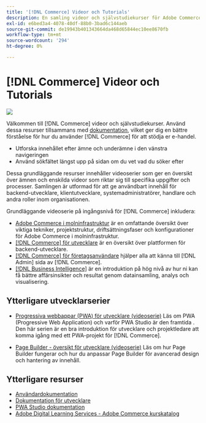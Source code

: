 ```yaml
---
title: '[!DNL Commerce] Videor och Tutorials'
description: En samling videor och självstudiekurser för Adobe Commerce och Magento Open Source
exl-id: e6bed3a4-4078-40df-88b0-3bad6c144aeb
source-git-commit: de19943b401343664da468d65844ec10ee8670fb
workflow-type: tm+mt
source-wordcount: '294'
ht-degree: 0%

---
```


# [!DNL Commerce] Videor och Tutorials

![](./assets/banner.png)

Välkommen till [!DNL Commerce] videor och självstudiekurser. Använd dessa resurser tillsammans med [dokumentation](https://experienceleague.adobe.com/docs/commerce.html), vilket ger dig en bättre förståelse för hur du använder [!DNL Commerce] för att stödja er e-handel.

- Utforska innehållet efter ämne och underämne i den vänstra navigeringen
- Använd sökfältet längst upp på sidan om du vet vad du söker efter

Dessa grundläggande resurser innehåller videoserier som ger en översikt över ämnen och enskilda videor som riktar sig till specifika uppgifter och processer. Samlingen är utformad för att ge användbart innehåll för backend-utvecklare, klientutvecklare, systemadministratörer, handlare och andra roller inom organisationen.

Grundläggande videoserie på ingångsnivå för [!DNL Commerce] inkludera:

- [Adobe Commerce i molninfrastruktur](./cloud/1-overview.md) är en omfattande översikt över viktiga tekniker, projektstruktur, driftsättningsfaser och konfigurationer för Adobe Commerce i molninfrastruktur.
- [[!DNL Commerce] för utvecklare](./developer/backend-1-1-overview.md) är en översikt över plattformen för backend-utvecklare.
- [[!DNL Commerce] för företagsanvändare](./merchant/introduction/1-1-menus.md) hjälper alla att känna till [!DNL Admin] sida av [!DNL Commerce].
- [[!DNL Business Intelligence]](./merchant/business-intelligence/1-overview.md) är en introduktion på hög nivå av hur ni kan få bättre affärsinsikter och resultat genom datainsamling, analys och visualisering.

## Ytterligare utvecklarserier

- [Progressiva webbappar (PWA) för utvecklare (videoserie)](./pwa/introduction/1-overview.md) Läs om PWA (Progressive Web Application) och varför PWA Studio är den framtida &#x200B;. Den här serien är en bra introduktion för utvecklare och projektledare att komma igång med ett PWA-projekt för [!DNL Commerce].

- [Page Builder - översikt för utvecklare (videoserie)](./developer/page-builder/1-intro-case-studies.md) Läs om hur Page Builder fungerar och hur du anpassar Page Builder för avancerad design och hantering av innehåll.

<!--
- **[Security planning for [!DNL Commerce] (video series)](./security/summit-security/1-summit-security.md)**
    <br>
    *How the e-commerce threat landscape is changing. The importance of security for the customer running an e-commerce application and specific processes and practices for securing Magento*
-->

## Ytterligare resurser

- [Användardokumentation](https://docs.magento.com/)
- [Dokumentation för utvecklare](https://devdocs.magento.com/)
- [PWA Studio dokumentation](https://developer.adobe.com/commerce/pwa-studio/)
- [Adobe Digital Learning Services - Adobe Commerce kurskatalog](https://learning.adobe.com/catalog.html?solution=Adobe%20Commerce)
